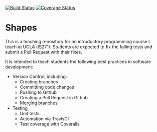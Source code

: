 [![Build Status](https://travis-ci.org/joshuago78/shapes.svg?branch=master)](https://travis-ci.org/joshuago78/shapes) [![Coverage Status](https://coveralls.io/repos/github/joshuago78/shapes/badge.svg?branch=master)](https://coveralls.io/github/joshuago78/shapes?branch=master)

# Shapes

This is a teaching repository for an introductory programming course I teach at UCLA (IS271). Students are expected to fix the failing tests and submit a Pull Request with their fixes.

It is intended to teach students the following best practices in software development:
- Version Control, including:
	- Creating branches
	- Committing code changes
	- Pushing to Github
	- Creating a Pull Request in Github
	- Merging branches
- Testing
	- Unit tests
	- Automation via TravisCI
	- Test coverage with Coveralls
